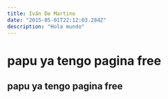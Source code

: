 ```yaml
---
title: Iván De Martino
date: "2015-05-01T22:12:03.284Z"
description: "Hola mundo"
---
```


<h1>papu ya tengo pagina free</h1>
<h2>papu ya tengo pagina free</h2>

